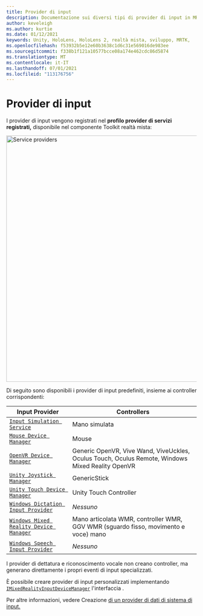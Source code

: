 ```yaml
---
title: Provider di input
description: Documentazione sui diversi tipi di provider di input in MRTK
author: keveleigh
ms.author: kurtie
ms.date: 01/12/2021
keywords: Unity, HoloLens, HoloLens 2, realtà mista, sviluppo, MRTK,
ms.openlocfilehash: f53932b5e12e60b3638c1d6c31e569016de983ee
ms.sourcegitcommit: f338b1f121a10577bcce08a174e462cdc86d5874
ms.translationtype: MT
ms.contentlocale: it-IT
ms.lasthandoff: 07/01/2021
ms.locfileid: "113176756"
---
```

# <a name="input-providers"></a>Provider di input

I provider di input vengono registrati nel **profilo provider di servizi registrati,** disponibile nel componente Toolkit realtà mista:

<img src="../images/input/RegisteredServiceProviders.PNG" width="650px" style="display:block;" alt="Service providers">

Di seguito sono disponibili i provider di input predefiniti, insieme ai controller corrispondenti:

| Input Provider | Controllers |
| --- | --- |
| [`Input Simulation Service`](xref:Microsoft.MixedReality.Toolkit.Input.InputSimulationService) | Mano simulata |
| [`Mouse Device Manager`](xref:Microsoft.MixedReality.Toolkit.Input.UnityInput.MouseDeviceManager) | Mouse  |
| [`OpenVR Device Manager`](xref:Microsoft.MixedReality.Toolkit.OpenVR.Input.OpenVRDeviceManager) | Generic OpenVR, Vive Wand, ViveUckles, Oculus Touch, Oculus Remote, Windows Mixed Reality OpenVR  |
| [`Unity Joystick Manager`](xref:Microsoft.MixedReality.Toolkit.Input.UnityInput.UnityJoystickManager) | GenericStick  |
| [`Unity Touch Device Manager`](xref:Microsoft.MixedReality.Toolkit.Input.UnityInput.UnityTouchDeviceManager) | Unity Touch Controller  |
| [`Windows Dictation Input Provider`](xref:Microsoft.MixedReality.Toolkit.Windows.Input.WindowsDictationInputProvider) | *Nessuno*  |
| [`Windows Mixed Reality Device Manager`](xref:Microsoft.MixedReality.Toolkit.WindowsMixedReality.Input.WindowsMixedRealityDeviceManager) | Mano articolata WMR, controller WMR, GGV WMR (sguardo fisso, movimento e voce) mano |
| [`Windows Speech Input Provider`](xref:Microsoft.MixedReality.Toolkit.Windows.Input.WindowsSpeechInputProvider) | *Nessuno* |

I provider di dettatura e riconoscimento vocale non creano controller, ma generano direttamente i propri eventi di input specializzati.

È possibile creare provider di input personalizzati implementando [`IMixedRealityInputDeviceManager`](xref:Microsoft.MixedReality.Toolkit.Input.IMixedRealityInputDeviceManager) l'interfaccia .

Per altre informazioni, vedere Creazione [di un provider di dati di sistema di input.](create-data-provider.md)

